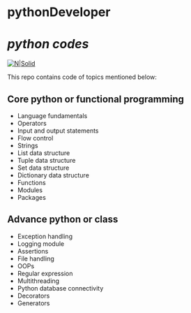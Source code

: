 # pythonDeveloper
# _python codes_

[![N|Solid](https://miro.medium.com/max/1400/1*IRGB-4OAoO8KSqH_huDPFw.gif)]()

This repo contains code of topics mentioned below:

## Core python or functional programming
- Language fundamentals
- Operators
- Input and output statements
- Flow control
- Strings
- List data structure
- Tuple data structure
- Set data structure
- Dictionary data structure
- Functions
- Modules
- Packages 

## Advance python or class 
- Exception handling
- Logging module
- Assertions
- File handling
- OOPs
- Regular expression
- Multithreading
- Python database connectivity
- Decorators
- Generators


